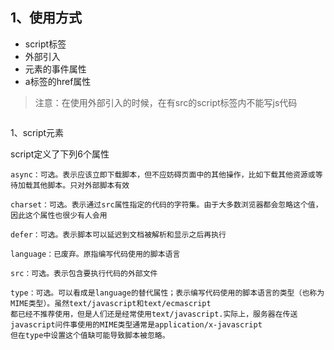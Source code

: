 ## 1、使用方式

* script标签
* 外部引入
* 元素的事件属性
* a标签的href属性

> 注意：在使用外部引入的时候，在有src的script标签内不能写js代码

```js

```

1、script元素

script定义了下列6个属性

```
async：可选。表示应该立即下载脚本，但不应妨碍页面中的其他操作，比如下载其他资源或等待加载其他脚本。只对外部脚本有效

charset：可选。表示通过src属性指定的代码的字符集。由于大多数浏览器都会忽略这个值，因此这个属性也很少有人会用

defer：可选。表示脚本可以延迟到文档被解析和显示之后再执行

language：已废弃。原指编写代码使用的脚本语言

src：可选。表示包含要执行代码的外部文件

type：可选。可以看成是language的替代属性；表示编写代码使用的脚本语言的类型（也称为MIME类型）。虽然text/javascript和text/ecmascript
都已经不推荐使用，但是人们还是经常使用text/javascript.实际上，服务器在传送javascript问件事使用的MIME类型通常是application/x-javascript
但在type中设置这个值缺可能导致脚本被忽略。
```



